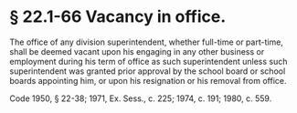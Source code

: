 # § 22.1-66 Vacancy in office.

<p>The office of any division superintendent, whether full-time or part-time, shall be deemed vacant upon his engaging in any other business or employment during his term of office as such superintendent unless such superintendent was granted prior approval by the school board or school boards appointing him, or upon his resignation or his removal from office.</p><p>Code 1950, § 22-38; 1971, Ex. Sess., c. 225; 1974, c. 191; 1980, c. 559.</p>